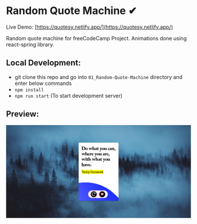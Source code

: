 # Random Quote Machine ✔

Live Demo: [https://quotesy.netlify.app/](https://quotesy.netlify.app/)

Random quote machine for freeCodeCamp Project. Animations done using react-spring library.

## Local Development:

- git clone this repo and go into `01_Random-Quote-Machine` directory and enter below commands
- `npm install`
- `npm run start` (To start development server)

## Preview:

![freecodecamp random quote machine](https://raw.githubusercontent.com/arslanastral/freeCodeCamp-Projects/main/03_Front-End-Development-Libraries/01_Random-Quote-Machine/quote-machine.png)

